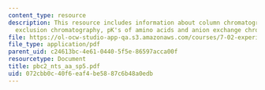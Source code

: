 ```yaml
---
content_type: resource
description: This resource includes information about column chromatography, size
  exclusion chromatography, pK's of amino acids and anion exchange chromatography.
file: https://ol-ocw-studio-app-qa.s3.amazonaws.com/courses/7-02-experimental-biology-communication-spring-2005/072cbb0c40f6eaf4be5887c6b48a0edb_pbc2_nts_aa_sp5.pdf
file_type: application/pdf
parent_uid: c24613bc-4e61-0440-5f5e-86597acca00f
resourcetype: Document
title: pbc2_nts_aa_sp5.pdf
uid: 072cbb0c-40f6-eaf4-be58-87c6b48a0edb
---
```

